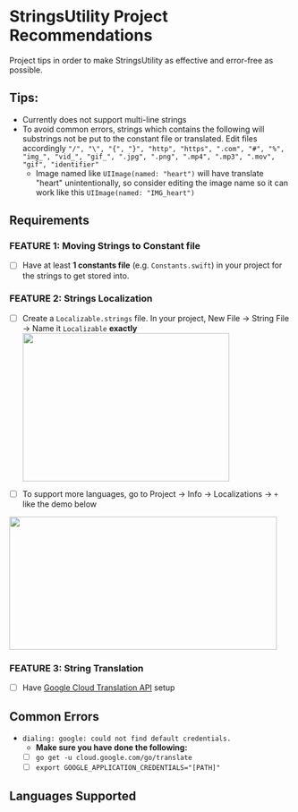 # StringsUtility Project Recommendations
Project tips in order to make StringsUtility as effective and error-free as possible.

## Tips:
- Currently does not support multi-line strings
- To avoid common errors, strings which contains the following will substrings not be put to the constant file or translated. Edit files accordingly 
```"/", "\", "{", "}", "http", "https", ".com", "#", "%", "img_", "vid_", "gif_", ".jpg", ".png", ".mp4", ".mp3", ".mov", "gif", "identifier"```
    - Image named like ```UIImage(named: "heart")``` will have translate "heart" unintentionally, so consider editing the image name so it can work like this ```UIImage(named: "IMG_heart")```

## Requirements
### FEATURE 1: Moving Strings to Constant file
- [ ] Have at least __1 constants file__ (e.g. ```Constants.swift```) in your project for the strings to get stored into.

### FEATURE 2: Strings Localization
- [ ] Create a ```Localizable.strings``` file. In your project, New File -> String File -> Name it ```Localizable``` __exactly__
    <img src="https://github.com/SamuelFolledo/StringsUtility/blob/master/static/pics/localizableFile.png" width="369" height="265">

- [ ] To support more languages, go to Project -> Info -> Localizations -> ```+``` like the demo below
<img src="https://github.com/SamuelFolledo/StringsUtility/blob/master/static/gifs/multipleLocalizable.gif" width="478" height="238">

### FEATURE 3: String Translation
- [ ] Have [Google Cloud Translation API](https://console.cloud.google.com/apis/library/translate.googleapis.com?q=translation&project=go-makesite&folder&organizationId) setup

## Common Errors
- ```dialing: google: could not find default credentials.```   
    - __Make sure you have done the following:__
    - [ ] ```go get -u cloud.google.com/go/translate```
    - [ ] ```export GOOGLE_APPLICATION_CREDENTIALS="[PATH]"```

## Languages Supported  